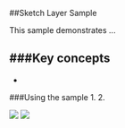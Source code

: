##Sketch Layer Sample 

This sample demonstrates ...

###Key concepts
- 
-

###Using the sample
1. 
2. 

![](/image.png)
![](/image2.png)





